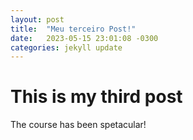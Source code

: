 ```yaml
---
layout: post
title:  "Meu terceiro Post!"
date:   2023-05-15 23:01:08 -0300
categories: jekyll update
---
```

# This is my third post

The course has been spetacular!
